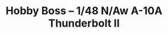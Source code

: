 ---
layout: product
title: "Hobby Boss – 1/48 N/Aw A-10A Thunderbolt II"
price: "4900" 
desc: "Maketa"
img_path: "/assets/img/HB80324.webp"
brand: "N/A"
available: false
special_offer: false
new: false
soon: false
cat: "010000"
subcat: "013500"
subsubcat: "0N/A"
sifra: "HB80324"
popular: false
spec: false
---